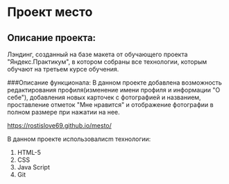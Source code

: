 # Проект место 
## Описание проекта:
Лэндинг, созданный на базе макета от обучающего проекта "Яндекс.Практикум", в котором собраны все технологии, которым обучают на третьем курсе обучения.

###Описание функционала:
В данном проекте добавлена возможность редактирования профиля(изменение имени профиля и информации "О себе"), добавления новых карточек с фотографией и названием, проставление отметок "Мне нравится" и отображение фотографии в полном размере при нажатии на нее.

https://rostislove69.github.io/mesto/

В данном проекте использовалисm технологии:  
1. HTML-5
2. CSS
4. Java Script
5. Git